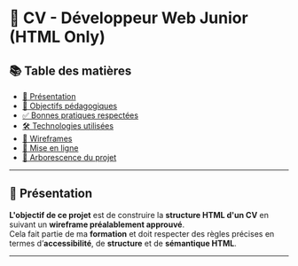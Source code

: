 # 💼 CV - Développeur Web Junior (HTML Only) 

## 📚 Table des matières

- [📄 Présentation](#-présentation)
- [🎯 Objectifs pédagogiques](#-objectifs-pédagogiques)
- [✅ Bonnes pratiques respectées](#-bonnes-pratiques-respectées)
- [🛠️ Technologies utilisées](#️-technologies-utilisées)
- [📐 Wireframes](#-wireframes)
- [🚀 Mise en ligne](#-mise-en-ligne)
- [📁 Arborescence du projet](#-arborescence-du-projet) 

---

## 📄 Présentation

**L'objectif de ce projet** est de construire la **structure HTML d'un CV** en suivant un **wireframe préalablement approuvé**.  
Cela fait partie de ma **formation** et doit respecter des règles précises en termes d’**accessibilité**, de **structure** et de **sémantique HTML**.

---